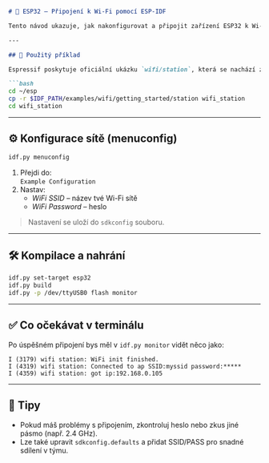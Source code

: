 ```markdown
# 📡 ESP32 – Připojení k Wi-Fi pomocí ESP-IDF

Tento návod ukazuje, jak nakonfigurovat a připojit zařízení ESP32 k Wi-Fi síti pomocí ESP-IDF.

---

## 🔧 Použitý příklad

Espressif poskytuje oficiální ukázku `wifi/station`, která se nachází zde:

```bash
cd ~/esp
cp -r $IDF_PATH/examples/wifi/getting_started/station wifi_station
cd wifi_station
```

---

## ⚙️ Konfigurace sítě (menuconfig)

```bash
idf.py menuconfig
```

1. Přejdi do:  
   `Example Configuration`
2. Nastav:
   - *WiFi SSID* – název tvé Wi-Fi sítě
   - *WiFi Password* – heslo

> Nastavení se uloží do `sdkconfig` souboru.

---

## 🛠️ Kompilace a nahrání

```bash
idf.py set-target esp32
idf.py build
idf.py -p /dev/ttyUSB0 flash monitor
```

---

## ✅ Co očekávat v terminálu

Po úspěšném připojení bys měl v `idf.py monitor` vidět něco jako:

```
I (3179) wifi station: WiFi init finished.
I (4319) wifi station: Connected to ap SSID:myssid password:*****
I (4359) wifi station: got ip:192.168.0.105
```

---

## 📌 Tipy

- Pokud máš problémy s připojením, zkontroluj heslo nebo zkus jiné pásmo (např. 2.4 GHz).
- Lze také upravit `sdkconfig.defaults` a přidat SSID/PASS pro snadné sdílení v týmu.
```
